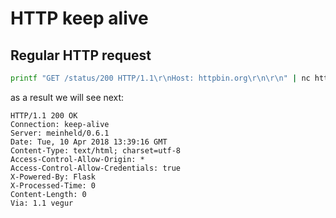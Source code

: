 # HTTP keep alive

## Regular HTTP request

```bash
printf "GET /status/200 HTTP/1.1\r\nHost: httpbin.org\r\n\r\n" | nc httpbin.org 80
```

as a result we will see next:

```shell
HTTP/1.1 200 OK
Connection: keep-alive
Server: meinheld/0.6.1
Date: Tue, 10 Apr 2018 13:39:16 GMT
Content-Type: text/html; charset=utf-8
Access-Control-Allow-Origin: *
Access-Control-Allow-Credentials: true
X-Powered-By: Flask
X-Processed-Time: 0
Content-Length: 0
Via: 1.1 vegur
```
